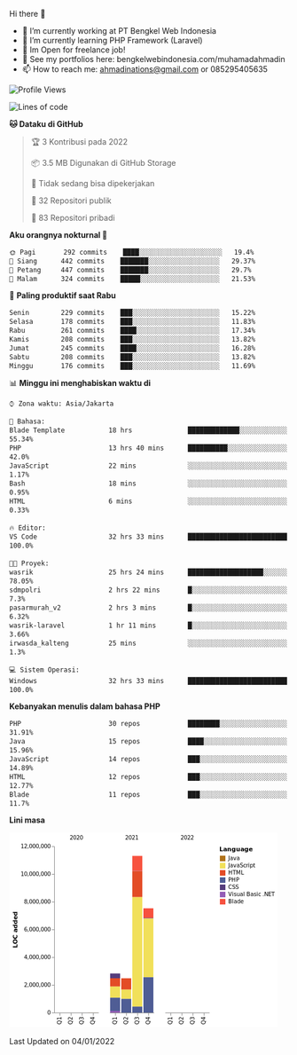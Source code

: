 Hi there 👋

- 🔭 I’m currently working at PT Bengkel Web Indonesia
- 🌱 I’m currently learning PHP Framework (Laravel)
- 📂 Im Open for freelance job!
- 🧷 See my portfolios here: bengkelwebindonesia.com/muhamadahmadin
- 📫 How to reach me: ahmadinations@gmail.com or 085295405635


<!--START_SECTION:waka-->
![Profile Views](http://img.shields.io/badge/Profil%20dilihat-3-blue)

![Lines of code](https://img.shields.io/badge/Sejak%20Hello%20World%20aku%20telah%20menulis-24%20Million%20baris%20kode-blue)

**🐱 Dataku di GitHub** 

> 🏆 3 Kontribusi pada 2022
 > 
> 📦 3.5 MB Digunakan di GitHub Storage 
 > 
> 🚫 Tidak sedang bisa dipekerjakan
 > 
> 📜 32 Repositori publik 
 > 
> 🔑 83 Repositori pribadi  
 > 
**Aku orangnya nokturnal 🦉** 

```text
🌞 Pagi       292 commits    ████░░░░░░░░░░░░░░░░░░░░░   19.4% 
🌆 Siang      442 commits    ███████░░░░░░░░░░░░░░░░░░   29.37% 
🌃 Petang     447 commits    ███████░░░░░░░░░░░░░░░░░░   29.7% 
🌙 Malam      324 commits    █████░░░░░░░░░░░░░░░░░░░░   21.53%

```
📅 **Paling produktif saat Rabu** 

```text
Senin        229 commits    ███░░░░░░░░░░░░░░░░░░░░░░   15.22% 
Selasa       178 commits    ███░░░░░░░░░░░░░░░░░░░░░░   11.83% 
Rabu         261 commits    ████░░░░░░░░░░░░░░░░░░░░░   17.34% 
Kamis        208 commits    ███░░░░░░░░░░░░░░░░░░░░░░   13.82% 
Jumat        245 commits    ████░░░░░░░░░░░░░░░░░░░░░   16.28% 
Sabtu        208 commits    ███░░░░░░░░░░░░░░░░░░░░░░   13.82% 
Minggu       176 commits    ███░░░░░░░░░░░░░░░░░░░░░░   11.69%

```


📊 **Minggu ini menghabiskan waktu di** 

```text
⌚︎ Zona waktu: Asia/Jakarta

💬 Bahasa: 
Blade Template           18 hrs              █████████████░░░░░░░░░░░░   55.34% 
PHP                      13 hrs 40 mins      ██████████░░░░░░░░░░░░░░░   42.0% 
JavaScript               22 mins             ░░░░░░░░░░░░░░░░░░░░░░░░░   1.17% 
Bash                     18 mins             ░░░░░░░░░░░░░░░░░░░░░░░░░   0.95% 
HTML                     6 mins              ░░░░░░░░░░░░░░░░░░░░░░░░░   0.33%

🔥 Editor: 
VS Code                  32 hrs 33 mins      █████████████████████████   100.0%

🐱‍💻 Proyek: 
wasrik                   25 hrs 24 mins      ███████████████████░░░░░░   78.05% 
sdmpolri                 2 hrs 22 mins       █░░░░░░░░░░░░░░░░░░░░░░░░   7.3% 
pasarmurah_v2            2 hrs 3 mins        █░░░░░░░░░░░░░░░░░░░░░░░░   6.32% 
wasrik-laravel           1 hr 11 mins        █░░░░░░░░░░░░░░░░░░░░░░░░   3.66% 
irwasda_kalteng          25 mins             ░░░░░░░░░░░░░░░░░░░░░░░░░   1.3%

💻 Sistem Operasi: 
Windows                  32 hrs 33 mins      █████████████████████████   100.0%

```

**Kebanyakan menulis dalam bahasa PHP** 

```text
PHP                      30 repos            ████████░░░░░░░░░░░░░░░░░   31.91% 
Java                     15 repos            ████░░░░░░░░░░░░░░░░░░░░░   15.96% 
JavaScript               14 repos            ███░░░░░░░░░░░░░░░░░░░░░░   14.89% 
HTML                     12 repos            ███░░░░░░░░░░░░░░░░░░░░░░   12.77% 
Blade                    11 repos            ███░░░░░░░░░░░░░░░░░░░░░░   11.7%

```


**Lini masa**

![Chart not found](https://raw.githubusercontent.com/MuhamadAhmadin/MuhamadAhmadin/master/charts/bar_graph.png) 


 Last Updated on 04/01/2022
<!--END_SECTION:waka-->
